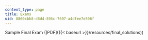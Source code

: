 ```yaml
---
content_type: page
title: Exams
uid: 8860cbb8-d8d4-896c-7697-a4dfee7e506f
---
```


Sample Final Exam ([PDF]({{< baseurl >}}/resources/final_solutions))